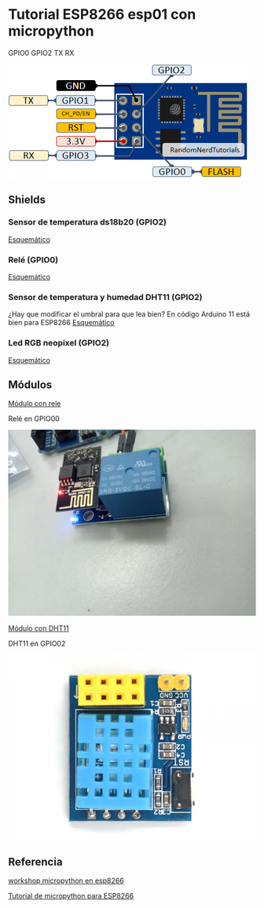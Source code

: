 # Tutorial ESP8266 esp01 con micropython

GPIO0
GPIO2
TX
RX


![](./images/ESP-01-ESP8266-pinout-gpio-pin.png)

## Shields

### Sensor de temperatura ds18b20 (GPIO2)

[Esquemático](https://github.com/IOT-MCU/ESP-01-01S-DS18B20-v1.0/blob/master/ESP-01S%20DS18B20%20v1.0%20sch.pdf)

### Relé (GPIO0)

[Esquemático](https://github.com/IOT-MCU/ESP-01S-Relay-v4.0/blob/master/ESP-01S%20Relay%20v4.0.pdf)

### Sensor de temperatura y humedad DHT11 (GPIO2)
¿Hay que modificar el umbral para que lea bien? En código Arduino 11 está bien para ESP8266
[Esquemático](https://github.com/IOT-MCU/ESP-01S-DHT11-v1.0)

### Led RGB neopixel (GPIO2)

[Esquemático](https://github.com/IOT-MCU/ESP-01S-RGB-LED-v1.0/blob/master/ESP-01S%20RGB%20LED%20v1.0.zip)

## Módulos

[Módulo con rele](https://www.instructables.com/ESP0101S-RELAY-MODULE-TUTORIAL/)

Relé en GPIO00

![](./images/ModuloRele.jpg)

[Módulo con DHT11](https://www.makerfabs.com/esp-01-dht11-module.html)

DHT11 en GPIO02

![](./images/ESP-01S_DHT11_Module_3-1000x750.jpg)

## Referencia

[workshop micropython en esp8266](https://micropython-on-esp8266-workshop.readthedocs.io/en/latest/basics.html)

[Tutorial  de micropython para ESP8266](https://docs.micropython.org/en/latest/esp8266/tutorial/index.html#esp8266-tutorial)
